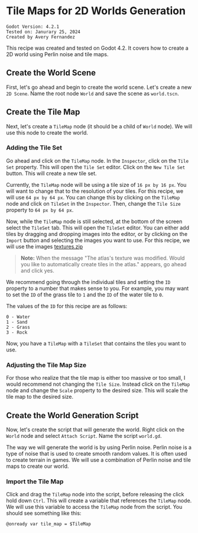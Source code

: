 # Tile Maps for 2D Worlds Generation

```
Godot Version: 4.2.1
Tested on: Janurary 25, 2024
Created by Avery Fernandez
```

This recipe was created and tested on Godot 4.2. It covers how to create a 2D world using Perlin noise and tile maps.

## Create the World Scene

First, let's go ahead and begin to create the world scene. Let's create a new `2D Scene`. Name the root node `World` and save the scene as `world.tscn`. 

## Create the Tile Map

Next, let's create a `TileMap` node (it should be a child of `World` node). We will use this node to create the world.

### Adding the Tile Set

Go ahead and click on the `TileMap` node. In the `Inspector`, click on the `Tile Set` property. This will open the `Tile Set` editor. Click on the `New Tile Set` button. This will create a new tile set.

Currently, the `TileMap` node will be using a tile size of `16 px by 16 px`. You will want to change that to the resolution of your tiles. For this recipe, we will use `64 px by 64 px`. You can change this by clicking on the `TileMap` node and click on `TileSet` in the `Inspector`. Then, change the `Tile Size` property to `64 px by 64 px`.

Now, while the `TileMap` node is still selected, at the bottom of the screen select the `TileSet` tab. This will open the `TileSet` editor. You can either add tiles by dragging and dropping images into the editor, or by clicking on the `Import` button and selecting the images you want to use. For this recipe, we will use the images [textures.zip](https://github.com/AveryUALibrary/Godot-Cookbook/blob/f858305335a2277218363dc860feddd978a3e13c/content/World/perlin_noise_tiles.zip)

> **Note:** When the message "The atlas's texture was modified. Would you like to automatically create tiles in the atlas." appears, go ahead and click yes.

We recommend going through the individual tiles and setting the `ID` property to a number that makes sense to you. For example, you may want to set the `ID` of the grass tile to `1` and the `ID` of the water tile to `0`.

The values of the `ID` for this recipe are as follows:
```
0 - Water
1 - Sand
2 - Grass
3 - Rock
```

Now, you have a `TileMap` with a `TileSet` that contains the tiles you want to use.

### Adjusting the Tile Map Size

For those who realize that the tile map is either too massive or too small, I would recommend not changing the `Tile Size`. Instead click on the `TileMap` node and change the `Scale` property to the desired size. This will scale the tile map to the desired size.

## Create the World Generation Script

Now, let's create the script that will generate the world. Right click on the `World` node and select `Attach Script`. Name the script `world.gd`.

The way we will generate the world is by using Perlin noise. Perlin noise is a type of noise that is used to create smooth random values. It is often used to create terrain in games. We will use a combination of Perlin noise and tile maps to create our world.

### Import the Tile Map

Click and drag the `TileMap` node into the script, before releasing the click hold down `Ctrl`. This will create a variable that references the `TileMap` node. We will use this variable to access the `TileMap` node from the script. You should see something like this:

```gdscript
@onready var tile_map = $TileMap
```

